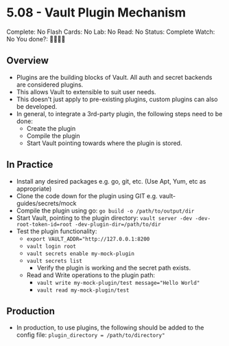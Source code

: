 # 5.08 - Vault Plugin Mechanism

Complete: No
Flash Cards: No
Lab: No
Read: No
Status: Complete
Watch: No
You done?: 🌚🌚🌚🌚

## Overview

- Plugins are the building blocks of Vault. All auth and secret backends are considered plugins.
- This allows Vault to extensible to suit user needs.
- This doesn't just apply to pre-existing plugins, custom plugins can also be developed.
- In general, to integrate a 3rd-party plugin, the following steps need to be done:
    - Create the plugin
    - Compile the plugin
    - Start Vault pointing towards where the plugin is stored.

## In Practice

- Install any desired packages e.g. go, git, etc. (Use Apt, Yum, etc as appropriate)
- Clone the code down for the plugin using GIT e.g. vault-guides/secrets/mock
- Compile the plugin using go: `go build -o /path/to/output/dir`
- Start Vault, pointing to the plugin directory: `vault server -dev -dev-root-token-id=root -dev-plugin-dir=/path/to/dir`
- Test the plugin functionality:
    - `export VAULT_ADDR="http://127.0.0.1:8200`
    - `vault login root`
    - `vault secrets enable my-mock-plugin`
    - `vault secrets list`
        - Verify the plugin is working and the secret path exists.
    - Read and Write operations to the plugin path:
        - `vault write my-mock-plugin/test message="Hello World"`
        - `vault read my-mock-plugin/test`

## Production

- In production, to use plugins, the following should be added to the config file: `plugin_directory = /path/to/directory"`